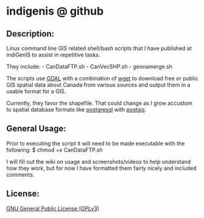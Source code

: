 # indigenis @ github

## Description:
Linux command line GIS related shell/bash scripts that I have published at indiGenIS to assist in repetitive tasks.

They include:
    - CanDataFTP.sh
    - CanVecSHP.sh
    - geonamerge.sh

The scripts use [GDAL](http://www.gdal.org/) with a combination of [wget](http://www.gnu.org/s/wget/) to download free or public GIS spatial data about Canada from various sources and output them in a usable format for a GIS. 

Currently, they favor the shapefile. That could change as I grow accustom to spatial database formats like [postgresql](http://www.postgresql.org/) with [postgis](http://postgis.refractions.net/).

## General Usage:

Prior to executing the script it will need to be made executable with the following:
    $ chmod +x CanDataFTP.sh

I will fill out the wiki on usage and screenshots/videos to help understand how they work, but for now I have formatted them fairly nicely and included comments.

## License:
[GNU General Public License (GPLv3)](http://www.gnu.org/licenses/gpl-3.0.txt)
